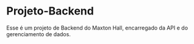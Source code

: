 # Projeto-Backend
Esse é um projeto de Backend do Maxton Hall, encarregado da API e do gerenciamento de dados.
